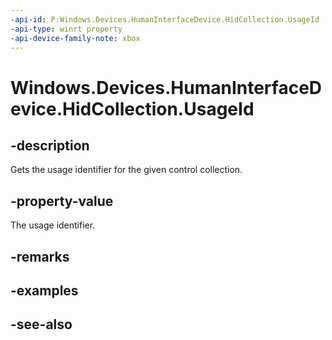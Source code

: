 ```yaml
---
-api-id: P:Windows.Devices.HumanInterfaceDevice.HidCollection.UsageId
-api-type: winrt property
-api-device-family-note: xbox
---
```


<!-- Property syntax
public uint UsageId { get; }
-->

# Windows.Devices.HumanInterfaceDevice.HidCollection.UsageId

## -description

Gets the usage identifier for the given control collection.

## -property-value

The usage identifier.

## -remarks

## -examples

## -see-also
